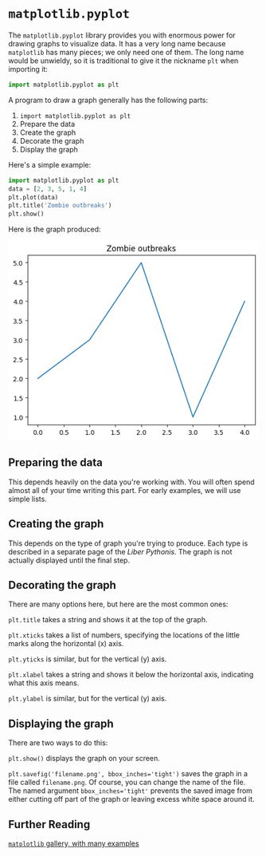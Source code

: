 # `matplotlib.pyplot`

The `matplotlib.pyplot` library provides you with enormous power for drawing graphs to visualize data. It has
a very long name because `matplotlib` has many pieces; we only need one of them. The long name would be
unwieldy, so it is traditional to give it the nickname `plt` when importing it:

```python
import matplotlib.pyplot as plt
```

A program to draw a graph generally has the following parts:

1. `import matplotlib.pyplot as plt`
1. Prepare the data
1. Create the graph
1. Decorate the graph
1. Display the graph

Here's a simple example:

```python
import matplotlib.pyplot as plt
data = [2, 3, 5, 1, 4]
plt.plot(data)
plt.title('Zombie outbreaks')
plt.show()
```

Here is the graph produced:

![A line graph of zombie outbreaks](../image/simple_graph.png)

## Preparing the data

This depends heavily on the data you're working with. You will often spend almost all of your time writing this part.
For early examples, we will use simple lists.

## Creating the graph

This depends on the type of graph you're trying to produce. Each type is described in a separate page of the *Liber
Pythonis*. The graph is not actually displayed until the final step.

## Decorating the graph

There are many options here, but here are the most common ones:

`plt.title` takes a string and shows it at the top of the graph.

`plt.xticks` takes a list of numbers, specifying the locations of the little marks along the horizontal (x) axis.

`plt.yticks` is similar, but for the vertical (y) axis.

`plt.xlabel` takes a string and shows it below the horizontal axis, indicating what this axis means.

`plt.ylabel` is similar, but for the vertical (y) axis.

## Displaying the graph

There are two ways to do this:

`plt.show()` displays the graph on your screen.

`plt.savefig('filename.png', bbox_inches='tight')` saves the graph in a file called `filename.png`. Of course, you can
change the name of the file. The named argument `bbox_inches='tight'` prevents the saved image from either cutting
off part of the graph or leaving excess white space around it.

## Further Reading

[`matplotlib` gallery, with many examples](https://matplotlib.org/3.1.1/gallery/index.html)
